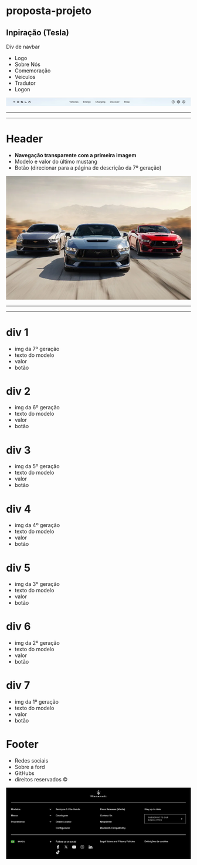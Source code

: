 # proposta-projeto

## Inpiração (Tesla)
Div de navbar

- Logo
- Sobre Nós
- Comemoração
- Veiculos
- Tradutor
- Logon

![navebar](/navbar.png)

<hr>
<hr>

# Header

- **Navegação transparente com a primeira imagem**
- Modelo e valor do último mustang
- Botão (direcionar para a página de descrição da 7º geração)

![img1](/img1.png)

<hr>
<hr>

# div 1

- img da 7º geração
- texto do modelo
- valor
- botão

# div 2

- img da 6º geração
- texto do modelo
- valor
- botão

# div 3

- img da 5º geração
- texto do modelo
- valor
- botão

# div 4

- img da 4º geração
- texto do modelo
- valor
- botão

# div 5

- img da 3º geração
- texto do modelo
- valor
- botão

# div 6

- img da 2º geração
- texto do modelo
- valor
- botão

# div 7

- img da 1º geração
- texto do modelo
- valor
- botão

# Footer

- Redes sociais
- Sobre a ford
- GitHubs
- direitos reservados ©

![footer](/footer.png)

